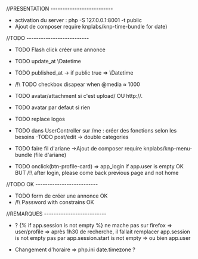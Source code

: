//PRESENTATION --------------------------

- activation du server : php -S 127.0.0.1:8001 -t public
- Ajout de composer require knplabs/knp-time-bundle for date)

//TODO --------------------------

- TODO Flash click créer une annonce
- TODO update_at \Datetime
- TODO published_at -> if public true => \Datetime
- /!\ TODO checkbox disapear when @media ≈ 1000
- TODO avatar/attachment si c'est upload/ OU http://.
- TODO avatar par defaut si rien
- TODO replace logos
- TODO dans UserController sur /me : créer des fonctions selon les besoins
  -TODO post/edit -> double categories
- TODO faire fil d'ariane
  ->Ajout de composer require knplabs/knp-menu-bundle (file d'ariane)

- TODO onclick(btn-profile-card) => app_login if app.user is empty OK
  BUT /!\ after login, please come back previous page and not home

//TODO OK --------------------------

- TODO form de créer une annonce OK
- /!\ Password with constrains OK

//REMARQUES --------------------------

- ? {% if app.session is not empty %} ne mache pas sur firefox => user/profile
  => après 1h30 de recherche, il fallait remplacer app.session is not empty pas par app.session.start is not empty
  => ou bien app.user

- Changement d'horaire => php.ini date.timezone ?
